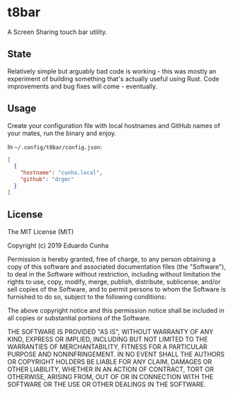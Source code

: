 # t8bar

A Screen Sharing touch bar utility.

## State

Relatively simple but arguably bad code is working - this was mostly an
experiment of building something that's actually useful using Rust. Code
improvements and bug fixes will come - eventually.

## Usage

Create your configuration file with local hostnames and GitHub names of your
 mates, run the binary and enjoy.

In `~/.config/t8bar/config.json`:
```json
[
  {
    "hostname": "cunha.local",
    "github": "drgmr"
  }
]
```

## License

The MIT License (MIT)

Copyright (c) 2019 Eduardo Cunha

Permission is hereby granted, free of charge, to any person obtaining a copy of
this software and associated documentation files (the "Software"), to deal in
the Software without restriction, including without limitation the rights to
use, copy, modify, merge, publish, distribute, sublicense, and/or sell copies of
the Software, and to permit persons to whom the Software is furnished to do so,
subject to the following conditions:

The above copyright notice and this permission notice shall be included in all
copies or substantial portions of the Software.

THE SOFTWARE IS PROVIDED "AS IS", WITHOUT WARRANTY OF ANY KIND, EXPRESS OR
IMPLIED, INCLUDING BUT NOT LIMITED TO THE WARRANTIES OF MERCHANTABILITY, FITNESS
FOR A PARTICULAR PURPOSE AND NONINFRINGEMENT. IN NO EVENT SHALL THE AUTHORS OR
COPYRIGHT HOLDERS BE LIABLE FOR ANY CLAIM, DAMAGES OR OTHER LIABILITY, WHETHER
IN AN ACTION OF CONTRACT, TORT OR OTHERWISE, ARISING FROM, OUT OF OR IN
CONNECTION WITH THE SOFTWARE OR THE USE OR OTHER DEALINGS IN THE SOFTWARE.
